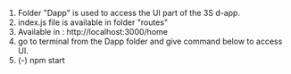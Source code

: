

1. Folder "Dapp" is used to access the UI part of the 3S d-app.
2. index.js file is available in folder "routes"
3. Available in : http://localhost:3000/home
4. go to terminal from the Dapp folder and give command below to access UI. 
5. (-) npm start   
